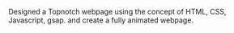 Designed a Topnotch webpage using the concept of HTML, CSS, Javascript, gsap.
and create a fully animated webpage.
